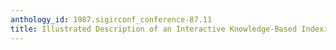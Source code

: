 ```yaml
---
anthology_id: 1987.sigirconf_conference-87.11
title: Illustrated Description of an Interactive Knowledge-Based Indexing System
---
```


